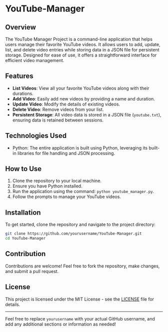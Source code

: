 
# YouTube-Manager

## Overview
The YouTube Manager Project is a command-line application that helps users manage their favorite YouTube videos. It allows users to add, update, list, and delete video entries while storing data in a JSON file for persistent storage. Designed for ease of use, it offers a straightforward interface for efficient video management.

## Features
- **List Videos**: View all your favorite YouTube videos along with their durations.
- **Add Video**: Easily add new videos by providing a name and duration.
- **Update Video**: Modify the details of existing videos.
- **Delete Video**: Remove videos from your list.
- **Persistent Storage**: All video data is stored in a JSON file (`youtube.txt`), ensuring data is retained between sessions.

## Technologies Used
- Python: The entire application is built using Python, leveraging its built-in libraries for file handling and JSON processing.

## How to Use
1. Clone the repository to your local machine.
2. Ensure you have Python installed.
3. Run the application using the command: `python youtube_manager.py`.
4. Follow the prompts to manage your YouTube videos.

## Installation
To get started, clone the repository and navigate to the project directory:

```bash
git clone https://github.com/yourusername/YouTube-Manager.git
cd YouTube-Manager
```

## Contribution
Contributions are welcome! Feel free to fork the repository, make changes, and submit a pull request.

## License
This project is licensed under the MIT License - see the [LICENSE](LICENSE) file for details.

---

Feel free to replace `yourusername` with your actual GitHub username, and add any additional sections or information as needed!

